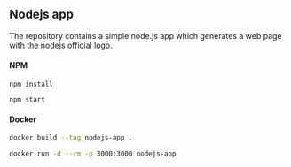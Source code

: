 ## Nodejs app
The repository contains a simple node.js app which generates a web page with the nodejs official logo.


#### NPM

`npm install`

`npm start`


#### Docker

```bash
docker build --tag nodejs-app .
```

```bash
docker run -d --rm -p 3000:3000 nodejs-app
```
